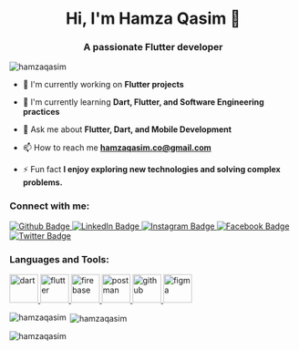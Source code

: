 <h1 align="center">Hi, I'm Hamza Qasim 👋</h1>
<h3 align="center">A passionate Flutter developer</h3>

<p align="left"> <img src="https://komarev.com/ghpvc/?username=hamzaqasim&label=Profile%20views&color=0e75b6&style=flat" alt="hamzaqasim" /> </p>

- 🔭 I'm currently working on **Flutter projects**

- 🌱 I'm currently learning **Dart, Flutter, and Software Engineering practices**

- 💬 Ask me about **Flutter, Dart, and Mobile Development**

- 📫 How to reach me **hamzaqasim.co@gmail.com**

- ⚡ Fun fact **I enjoy exploring new technologies and solving complex problems.**

### Connect with me:
<div id="badges">
  <a href="https://github.com/HamzaQasim7">
    <img src="https://img.shields.io/badge/Github-white?style=for-the-badge&logo=Github&logoColor=black" alt="Github Badge"/>
  </a>
  <a href="https://www.linkedin.com/in/hamzaqasim-flutterdeveloper/">
    <img src="https://img.shields.io/badge/LinkedIn-blue?style=for-the-badge&logo=linkedin&logoColor=white" alt="LinkedIn Badge"/>
  </a>
   <a href="https://www.instagram.com/nightowl_579/">
    <img src="https://img.shields.io/badge/Instagram-purple?style=for-the-badge&logo=instagram&logoColor=white" alt="Instagram Badge"/>
  </a>
   <a href="https://www.facebook.com/jarry.khan.944/">
    <img src="https://img.shields.io/badge/Facebook-blue?style=for-the-badge&logo=facebook&logoColor=white" alt="Facebook Badge"/>
  </a>
   <a href="https://twitter.com/hamza_qasim7">
    <img src="https://img.shields.io/badge/Twitter-blue?style=for-the-badge&logo=twitter&logoColor=white" alt="Twitter Badge"/>
  </a>
</div>

<h3 align="left">Languages and Tools:</h3>
<p align="left">
  <a href="https://dart.dev" target="_blank" rel="noreferrer">
    <img src="https://www.vectorlogo.zone/logos/dartlang/dartlang-icon.svg" alt="dart" width="50" height="50" />
  </a>
  <a href="https://flutter.dev" target="_blank" rel="noreferrer">
    <img src="https://www.vectorlogo.zone/logos/flutterio/flutterio-icon.svg" alt="flutter" width="50" height="50" />
  </a>
  <a href="https://firebase.google.com/" target="_blank" rel="noreferrer">
    <img src="https://www.vectorlogo.zone/logos/firebase/firebase-icon.svg" alt="firebase" width="50" height="50" />
  </a>
  <a href="https://www.postman.com/" target="_blank" rel="noreferrer">
    <img src="https://www.vectorlogo.zone/logos/getpostman/getpostman-icon.svg" alt="postman" width="50" height="50" />
  </a>
  <a href="https://github.com/" target="_blank" rel="noreferrer">
    <img src="https://www.vectorlogo.zone/logos/github/github-icon.svg" alt="github" width="50" height="50" />
  </a>
  <a href="https://www.figma.com/" target="_blank" rel="noreferrer">
    <img src="https://www.vectorlogo.zone/logos/figma/figma-icon.svg" alt="figma" width="50" height="50" />
  </a>
<!--   <a href="https://www.adobe.com/products/xd.html" target="_blank" rel="noreferrer">
    <img src="https://cdn.worldvectorlogo.com/logos/adobe-xd.svg" alt="xd" width="50" height="50" />
  </a> -->
</p>
<p><img align="left" src="https://github-readme-stats.vercel.app/api/top-langs?username=HamzaQasim7&show_icons=true&locale=en&layout=compact" alt="hamzaqasim" /></p>

<p>&nbsp;<img align="center" src="https://github-readme-stats.vercel.app/api?username=HamzaQasim7&show_icons=true&locale=en" alt="hamzaqasim" /></p>

<p><img align="center" src="https://github-readme-streak-stats.herokuapp.com/?user=HamzaQasim7&" alt="hamzaqasim" /></p>
